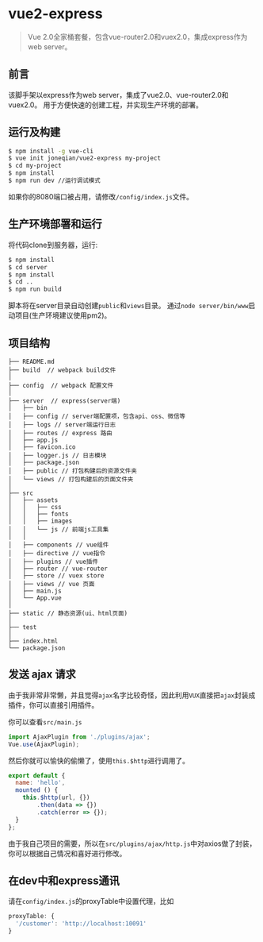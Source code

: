 # vue2-express
> Vue 2.0全家桶套餐，包含vue-router2.0和vuex2.0，集成express作为web server。

## 前言
该脚手架以express作为web server，集成了vue2.0、vue-router2.0和vuex2.0。
用于方便快速的创建工程，并实现生产环境的部署。

## 运行及构建
``` bash
$ npm install -g vue-cli
$ vue init joneqian/vue2-express my-project
$ cd my-project
$ npm install
$ npm run dev //运行调试模式
```
如果你的8080端口被占用，请修改`/config/index.js`文件。

## 生产环境部署和运行
将代码clone到服务器，运行:
``` bash
$ npm install
$ cd server
$ npm install
$ cd ..
$ npm run build
```
脚本将在server目录自动创建`public`和`views`目录。
通过`node server/bin/www`启动项目(生产环境建议使用pm2)。

## 项目结构

```
├── README.md
├── build  // webpack build文件
│
├── config  // webpack 配置文件
│
├── server  // express(server端)
│   ├── bin
│   ├── config // server端配置项，包含api、oss、微信等
│   ├── logs // server端运行日志
│   ├── routes // express 路由
│   ├── app.js
│   ├── favicon.ico
│   ├── logger.js // 日志模块
│   ├── package.json
│   ├── public // 打包构建后的资源文件夹
│   └── views // 打包构建后的页面文件夹
│
├── src
│   ├── assets
│   │   ├── css
│   │   ├── fonts
│   │   ├── images
│   │   └── js // 前端js工具集
│   │
│   ├── components // vue组件
│   ├── directive // vue指令
│   ├── plugins // vue插件
│   ├── router // vue-router
│   ├── store // vuex store
│   ├── views // vue 页面
│   ├── main.js
│   └── App.vue
│
├── static // 静态资源(ui、html页面)
│
├── test 
│
├── index.html
└── package.json
```

## 发送 ajax 请求

由于我非常非常懒，并且觉得`ajax`名字比较奇怪，因此利用`VUX`直接把`ajax`封装成插件，你可以直接引用插件。

你可以查看`src/main.js`
``` js
import AjaxPlugin from './plugins/ajax';
Vue.use(AjaxPlugin);
```

然后你就可以愉快的偷懒了，使用`this.$http`进行调用了。
``` js
export default {
  name: 'hello',
  mounted () {
    this.$http(url, {})
        .then(data => {})
        .catch(error => {});
  }
};
```
由于我自己项目的需要，所以在`src/plugins/ajax/http.js`中对axios做了封装，你可以根据自己情况和喜好进行修改。

## 在dev中和express通讯
请在`config/index.js`的proxyTable中设置代理，比如
```js
proxyTable: {
  '/customer': 'http://localhost:10091'
}
```
